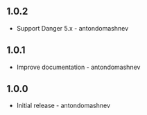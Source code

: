 ## 1.0.2

* Support Danger 5.x - antondomashnev

## 1.0.1

* Improve documentation - antondomashnev

## 1.0.0

* Initial release - antondomashnev
